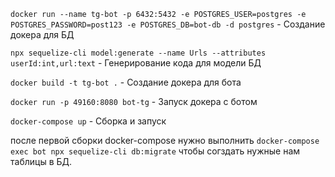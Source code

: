 ```docker run --name tg-bot -p 6432:5432 -e POSTGRES_USER=postgres -e POSTGRES_PASSWORD=post123 -e POSTGRES_DB=bot-db -d postgres``` -
Создание докера для БД

```npx sequelize-cli model:generate --name Urls --attributes userId:int,url:text``` - 
Генерирование кода для модели БД

```docker build -t tg-bot .``` - Создание докера для бота

```docker run -p 49160:8080 bot-tg``` - Запуск докера с ботом

```docker-compose up``` - Сборка и запуск

после первой сборки docker-compose нужно выполнить ```docker-compose exec bot npx sequelize-cli db:migrate```
чтобы согздать нужные нам таблицы в БД.

